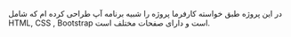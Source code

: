 در این پروژه طبق خواسته کارفرما پروژه را شبیه برنامه آپ طراحی کرده ام که شامل   HTML, CSS , Bootstrap است و دارای صفحات مختلف است.
